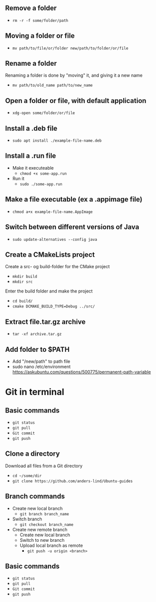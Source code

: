 ## Remove a folder
- `rm -r -f some/folder/path`


## Moving a folder or file
- `mv path/to/file/or/folder new/path/to/folder/or/file` 


## Rename a folder
Renaming a folder is done by "moving" it, and giving it a new name
- `mv path/to/old_name path/to/new_name`


## Open a folder or file, with default application
- `xdg-open some/folder/or/file`


## Install a .deb file
- `sudo apt install ./example-file-name.deb`


## Install a .run file
- Make it executeable
  - `chmod +x some-app.run`
- Run it
  - `sudo ./some-app.run`


## Make a file executable (ex a .appimage file)
- `chmod a+x example-file-name.AppImage`


## Switch between different versions of Java
- `sudo update-alternatives --config java`


## Create a CMakeLists project
Create a src- og build-folder for the CMake project
- `mkdir build`
- `mkdir src`

Enter the build folder and make the project
- `cd build/`
- `cmake DCMAKE_BUILD_TYPE=Debug ../src/`


## Extract file.tar.gz archive
- `tar -xf archive.tar.gz`

## Add folder to $PATH
- Add "/new/path" to path file
- sudo nano /etc/environment
https://askubuntu.com/questions/500775/permanent-path-variable


# Git in terminal
## Basic commands
- `git status`
- `git pull`
- `Git commit`
- `git push`

## Clone a directory
Download all files from a Git directory
- `cd ~/some/dir`
- `git clone https://github.com/anders-lind/Ubuntu-guides`

## Branch commands
- Create new local branch
  - `git branch branch_name`
- Switch branch
  - `git checkout branch_name`
- Create new remote branch
  - Create new local branch
  - Switch to new branch
  - Upload local branch as remote
    - `git push -u origin <branch>`

## Basic commands
- `git status`
- `git pull`
- `Git commit`
- `git push`

